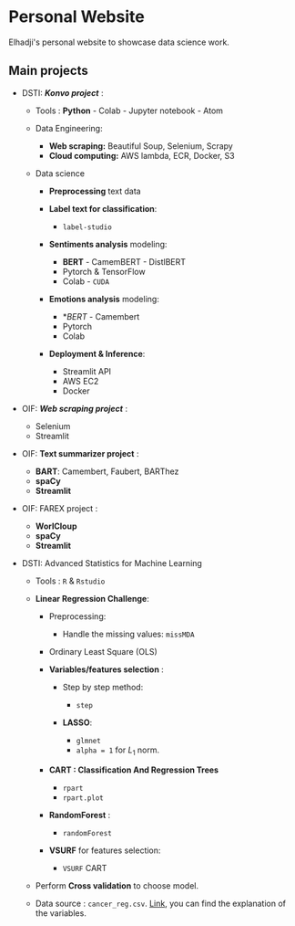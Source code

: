 # Personal Website
Elhadji's personal website to showcase data science work.

## Main projects

- DSTI: _**Konvo project**_ :

  - Tools : **Python** - Colab - Jupyter notebook - Atom

  - Data Engineering:
    - **Web scraping:** Beautiful Soup, Selenium, Scrapy
    - **Cloud computing:** AWS lambda, ECR, Docker, S3

  - Data science
    - **Preprocessing** text data
    - **Label text for classification**:
      - `label-studio`

    - **Sentiments analysis** modeling:
      - **BERT** - CamemBERT - DistlBERT
      - Pytorch & TensorFlow
      - Colab - `CUDA`

    - **Emotions analysis** modeling:
      - **BERT* - Camembert
      - Pytorch
      - Colab

    - **Deployment & Inference**:
      - Streamlit API
      - AWS EC2
      - Docker

- OIF: _**Web scraping project**_ :
  - Selenium
  - Streamlit

- OIF: **Text summarizer project** :
  - **BART**: Camembert, Faubert, BARThez
  - **spaCy**
  - **Streamlit**

- OIF: FAREX project :
  - **WorlCloup**
  - **spaCy**
  - **Streamlit**

- DSTI: Advanced Statistics for Machine Learning

  - Tools : `R` & `Rstudio`

  - **Linear Regression Challenge**:
    - Preprocessing:
      - Handle the missing values: `missMDA`

    - Ordinary Least Square (OLS)

    - __Variables/features selection__ :
      - Step by step method:
        - `step`

      - **LASSO**:
        - `glmnet`
        - `alpha = 1` for $L_1$ norm.

    - **CART : Classification And Regression Trees**
      - `rpart`
      - `rpart.plot`

    - **RandomForest** :
      - `randomForest`

    - **VSURF** for features selection:
      - `VSURF` CART

  - Perform __Cross validation__ to choose model.

  - Data source : `cancer_reg.csv`.
  [Link](https://data.world/exercises/linear-regression-exercise-1/workspace/file?filename=cancer_reg.csv), you can find the explanation of the variables.

